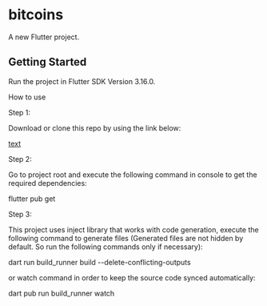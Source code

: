 # bitcoins

A new Flutter project.

## Getting Started

Run the project in Flutter SDK Version 3.16.0.

How to use

Step 1:

Download or clone this repo by using the link below:

[text](https://github.com/harigit3020/Bitcoins.git)

Step 2:

Go to project root and execute the following command in console to get the required dependencies:

flutter pub get

Step 3:

This project uses inject library that works with code generation, execute the following command to generate files (Generated files are not hidden by default. So run the following commands only if necessary):

dart run build_runner build --delete-conflicting-outputs

or watch command in order to keep the source code synced automatically:

dart pub run build_runner watch
